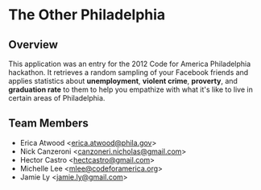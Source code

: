 # The Other Philadelphia #

## Overview ##

This application was an entry for the 2012 Code for America
Philadelphia hackathon.  It retrieves a random sampling of your
Facebook friends and applies statistics about __unemployment__,
__violent crime__, __proverty__, and __graduation rate__ to them to
help you empathize with what it's like to live in certain
areas of Philadelphia.

## Team Members ##

* Erica Atwood <<erica.atwood@phila.gov>>
* Nick Canzeroni <<canzoneri.nicholas@gmail.com>>
* Hector Castro <<hectcastro@gmail.com>>
* Michelle Lee <<mlee@codeforamerica.org>>
* Jamie Ly <<jamie.ly@gmail.com>>
